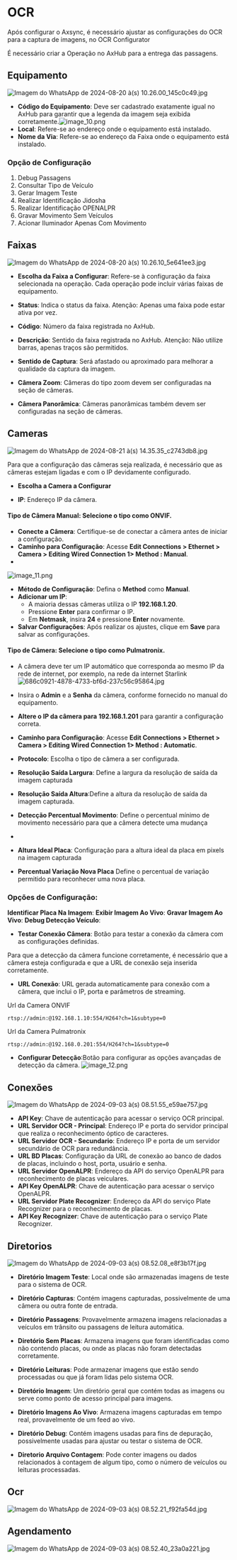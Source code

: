 # OCR
Após configurar o Axsync, é necessário ajustar as configurações do OCR para a captura de imagens, no OCR Configurator

<warning>
É necessário criar a Operação no AxHub para a entrega das passagens.</warning>


##  Equipamento
![Imagem do WhatsApp de 2024-08-20 à(s) 10.26.00_145c0c49.jpg](Imagem_do_WhatsApp_de_2024-08-20_à(s)_10.26.00_145c0c49.jpg)

- **Código do Equipamento**: Deve ser cadastrado exatamente igual no AxHub para garantir que a legenda da imagem seja exibida corretamente.![image_10.png](image_10.png)
- **Local**: Refere-se ao endereço onde o equipamento está instalado.
- **Nome da Via**: Refere-se ao endereço da Faixa onde o equipamento está instalado.
### Opção de Configuração
 1. Debug Passagens
 2. Consultar Tipo de Veículo
 3. Gerar Imagem Teste
 4. Realizar Identificação Jidosha
 5. Realizar Identificação OPENALPR
 6. Gravar Movimento Sem Veículos
 7. Acionar Iluminador Apenas Com Movimento

##  Faixas

![Imagem do WhatsApp de 2024-08-20 à(s) 10.26.10_5e641ee3.jpg](Imagem_do_WhatsApp_de_2024-08-20_à(s)_10.26.10_5e641ee3.jpg)

- **Escolha da Faixa a Configurar**: Refere-se à configuração da faixa selecionada na operação. Cada operação pode incluir várias faixas de equipamento.
- **Status**: Indica o status da faixa.
<warning> Atenção: Apenas uma faixa pode estar ativa por vez. </warning>

- **Código**: Número da faixa registrada no AxHub.
- **Descrição**: Sentido da faixa registrada no AxHub.
<warning> Atenção: Não utilize barras, apenas traços são permitidos.</warning>

- **Sentido de Captura**: Será afastado ou aproximado para melhorar a qualidade da captura da imagem.


- **Câmera Zoom**: Câmeras do tipo zoom devem ser configuradas na seção de câmeras.

- **Câmera Panorâmica**: Câmeras panorâmicas também devem ser configuradas na seção de câmeras.


##  Cameras
![Imagem do WhatsApp de 2024-08-21 à(s) 14.35.35_c2743db8.jpg](Imagem_do_WhatsApp_de_2024-08-21_à(s)_14.35.35_c2743db8.jpg)

<warning>Para que a configuração das câmeras seja realizada, é necessário que as câmeras estejam ligadas e com o IP devidamente configurado.</warning>

- **Escolha a Camera a Configurar** 

- **IP**: Endereço IP da câmera.

  
#### **Tipo de Câmera Manual**: Selecione o tipo como **ONVIF**.
- **Conecte a Câmera**: Certifique-se de conectar a câmera antes de iniciar a configuração.
- **Caminho para Configuração**: Acesse **Edit Connections > Ethernet > Camera > Editing Wired Connection 1> Method : Manual**.
- 

![image_11.png](image_11.png)

- **Método de Configuração**: Defina o **Method** como **Manual**.
- **Adicionar um IP**:
    - A maioria dessas câmeras utiliza o IP **192.168.1.20**.
    - Pressione **Enter** para confirmar o IP.
    - Em **Netmask**, insira **24** e pressione **Enter** novamente.
- **Salvar Configurações**: Após realizar os ajustes, clique em **Save** para salvar as configurações.

#### **Tipo de Câmera**: Selecione o tipo como **Pulmatronix**.

- A câmera deve ter um IP automático que corresponda ao mesmo IP da rede de internet, por exemplo, na rede da internet Starlink
  ![686c0921-4878-4733-bf6d-237c56c95864.jpg](686c0921-4878-4733-bf6d-237c56c95864.jpg)
- Insira o **Admin** e a **Senha** da câmera, conforme fornecido no manual do equipamento.
- **Altere o IP da câmera para** **192.168.1.201** para garantir a configuração correta.
- **Caminho para Configuração**: Acesse **Edit Connections > Ethernet > Camera > Editing Wired Connection 1> Method : Automatic**.

- **Protocolo**: Escolha o tipo de câmera a ser configurada.

- **Resolução Saída Largura**: Define a largura da resolução de saída da imagem capturada

- **Resolução Saída Altura**:Define a altura da resolução de saída da imagem capturada.

- **Detecção Percentual Movimento**: Define o percentual mínimo de movimento necessário para que a câmera detecte uma mudança
- 
- **Altura Ideal Placa**: Configuração para a altura ideal da placa em pixels na imagem capturada

- **Percentual Variação Nova Placa** Define o percentual de variação permitido para reconhecer uma nova placa.

### **Opções de Configuração**:

**Identificar Placa Na Imagem**: 
**Exibir Imagem Ao Vivo**: 
**Gravar Imagem Ao Vivo**: 
**Debug Detecção Veículo**: 

- **Testar Conexão Câmera**: Botão para testar a conexão da câmera com as configurações definidas.

<warning>Para que a detecção da câmera funcione corretamente, é necessário que a câmera esteja configurada e que a URL de conexão seja inserida corretamente.</warning>

- **URL Conexão**: URL gerada automaticamente para conexão com a câmera, que inclui o IP, porta e parâmetros de streaming.

Url da Camera ONVIF
  ```
  rtsp://admin:@192.168.1.10:554/H264?ch=1&subtype=0
  ```
Url da Camera Pulmatronix
  ```
  rtsp://admin:@192.168.0.201:554/H264?ch=1&subtype=0
  ```
- **Configurar Detecção**:Botão para configurar as opções avançadas de detecção da câmera.
![image_12.png](image_12.png)

##  Conexões
![Imagem do WhatsApp de 2024-09-03 à(s) 08.51.55_e59ae757.jpg](Imagem_do_WhatsApp_de_2024-09-03_à(s)_08.51.55_e59ae757.jpg)
- **API Key**: Chave de autenticação para acessar o serviço OCR principal.
- **URL Servidor OCR - Principal**: Endereço IP e porta do servidor principal que realiza o reconhecimento óptico de caracteres.
- **URL Servidor OCR - Secundario**: Endereço IP e porta de um servidor secundário de OCR para redundância.
- **URL BD Placas**: Configuração da URL de conexão ao banco de dados de placas, incluindo o host, porta, usuário e senha.
- **URL Servidor OpenALPR**: Endereço da API do serviço OpenALPR para reconhecimento de placas veiculares.
- **API Key OpenALPR**: Chave de autenticação para acessar o serviço OpenALPR.
- **URL Servidor Plate Recognizer**: Endereço da API do serviço Plate Recognizer para o reconhecimento de placas.
- **API Key Recognizer**: Chave de autenticação para o serviço Plate Recognizer.


## Diretorios
![Imagem do WhatsApp de 2024-09-03 à(s) 08.52.08_e8f3b17f.jpg](Imagem_do_WhatsApp_de_2024-09-03_à(s)_08.52.08_e8f3b17f.jpg)

- **Diretório Imagem Teste**: Local onde são armazenadas imagens de teste para o sistema de OCR.

- **Diretório Capturas**: Contém imagens capturadas, possivelmente de uma câmera ou outra fonte de entrada.

- **Diretório Passagens**: Provavelmente armazena imagens relacionadas a veículos em trânsito ou passagens de leitura automática.

- **Diretório Sem Placas**: Armazena imagens que foram identificadas como não contendo placas, ou onde as placas não foram detectadas corretamente.

- **Diretório Leituras**: Pode armazenar imagens que estão sendo processadas ou que já foram lidas pelo sistema OCR.

- **Diretório Imagem**: Um diretório geral que contém todas as imagens ou serve como ponto de acesso principal para imagens.

- **Diretório Imagens Ao Vivo**: Armazena imagens capturadas em tempo real, provavelmente de um feed ao vivo.

- **Diretório Debug**: Contém imagens usadas para fins de depuração, possivelmente usadas para ajustar ou testar o sistema de OCR.

- **Diretorio Arquivo Contagem**: Pode conter imagens ou dados relacionados à contagem de algum tipo, como o número de veículos ou leituras processadas.

##  Ocr
![Imagem do WhatsApp de 2024-09-03 à(s) 08.52.21_f92fa54d.jpg](Imagem_do_WhatsApp_de_2024-09-03_à(s)_08.52.21_f92fa54d.jpg)


##  Agendamento
![Imagem do WhatsApp de 2024-09-03 à(s) 08.52.40_23a0a221.jpg](Imagem_do_WhatsApp_de_2024-09-03_à(s)_08.52.40_23a0a221.jpg)